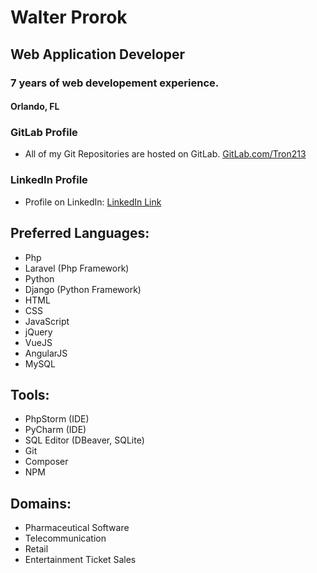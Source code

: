 # Walter Prorok
## Web Application Developer
### 7 years of web developement experience.
#### Orlando, FL

### GitLab Profile
* All of my Git Repositories are hosted on GitLab.
[GitLab.com/Tron213](https://gitlab.com/Tron213)

### LinkedIn Profile
* Profile on LinkedIn: 
[LinkedIn Link](https://www.linkedin.com/in/walter-prorok/)


## Preferred Languages:
* Php
* Laravel (Php Framework)
* Python
* Django (Python Framework)
* HTML
* CSS
* JavaScript
* jQuery
* VueJS
* AngularJS
* MySQL

## Tools:
* PhpStorm (IDE)
* PyCharm (IDE)
* SQL Editor (DBeaver, SQLite)
* Git
* Composer
* NPM

## Domains:
* Pharmaceutical Software
* Telecommunication
* Retail
* Entertainment Ticket Sales
